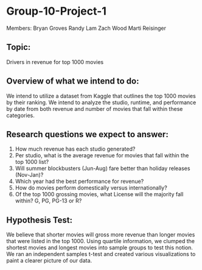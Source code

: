 # Group-10-Project-1

Members:
Bryan Groves
Randy Lam
Zach Wood
Marti Reisinger

## Topic:
Drivers in revenue for top 1000 movies

## Overview of what we intend to do:
We intend to utilize a dataset from Kaggle that outlines the top 1000 movies by their ranking. We intend to analyze the studio, runtime, and performance by date from both revenue and number of movies that fall within these categories.  

## Research questions we expect to answer:
1.	How much revenue has each studio generated?
2.	Per studio, what is the average revenue for movies that fall within the top 1000 list?
3.	Will summer blockbusters (Jun-Aug) fare better than holiday releases (Nov-Jan)?
4.	Which year had the best performance for revenue?
5.	How do movies perform domestically versus internationally?
6.	Of the top 1000 grossing movies, what License will the majority fall within? G, PG, PG-13 or R?

## Hypothesis Test:
We believe that shorter movies will gross more revenue than longer movies that were listed in the top 1000. Using quartile information, we clumped the shortest movies and longest movies into sample groups to test this notion. We ran an independent samples t-test and created various visualizations to paint a clearer picture of our data.

